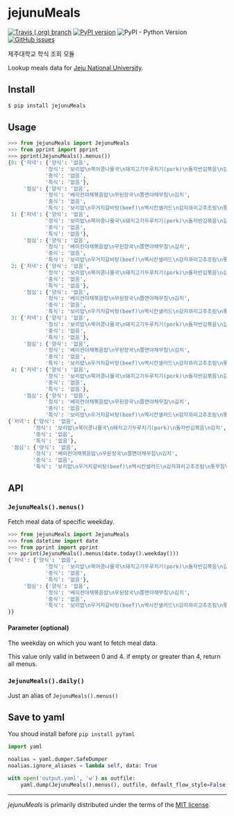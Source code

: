# jejunuMeals

[![Travis (.org) branch](https://img.shields.io/travis/BetaF1sh/jejunuMeals/master.svg?style=flat-square)](https://travis-ci.org/BetaF1sh/jejunuMeals)
[![PyPI version](https://img.shields.io/pypi/v/JejunuMeals.svg?style=flat-square)](https://pypi.org/project/jejunuMeals/)
![PyPI - Python Version](https://img.shields.io/pypi/pyversions/jejunuMeals.svg?style=flat-square)
[![GitHub issues](https://img.shields.io/github/issues/BetaF1sh/jejunuMeals.svg?style=flat-square)](https://github.com/BetaF1sh/jejunuMeals/issues)

제주대학교 학식 조회 모듈

Lookup meals data for [Jeju National University](http://www.jejunu.ac.kr/camp/stud/foodmenu).

## Install

```bash
$ pip install jejunuMeals
```

## Usage

```python
>>> from jejunuMeals import JejunuMeals
>>> from pprint import pprint
>>> pprint(JejunuMeals().menus())
{0: {'저녁': {'양식': '없음',
            '정식': '보리밥\n북어콩나물국\n돼지고기두루치기(pork)\n돌자반김볶음\n김치',
            '중식': '없음',
            '특식': '없음'},
     '점심': {'양식': '없음',
            '정식': '베이컨야채볶음밥\n무된장국\n쫄면야채무침\n김치',
            '중식': '없음',
            '특식': '보리밥\n우거지갈비탕(beef)\n멕시칸샐러드\n감자꽈리고추조림\n톳무침\n김치'}},
 1: {'저녁': {'양식': '없음',
            '정식': '보리밥\n북어콩나물국\n돼지고기두루치기(pork)\n돌자반김볶음\n김치',
            '중식': '없음',
            '특식': '없음'},
     '점심': {'양식': '없음',
            '정식': '베이컨야채볶음밥\n무된장국\n쫄면야채무침\n김치',
            '중식': '없음',
            '특식': '보리밥\n우거지갈비탕(beef)\n멕시칸샐러드\n감자꽈리고추조림\n톳무침\n김치'}},
 2: {'저녁': {'양식': '없음',
            '정식': '보리밥\n북어콩나물국\n돼지고기두루치기(pork)\n돌자반김볶음\n김치',
            '중식': '없음',
            '특식': '없음'},
     '점심': {'양식': '없음',
            '정식': '베이컨야채볶음밥\n무된장국\n쫄면야채무침\n김치',
            '중식': '없음',
            '특식': '보리밥\n우거지갈비탕(beef)\n멕시칸샐러드\n감자꽈리고추조림\n톳무침\n김치'}},
 3: {'저녁': {'양식': '없음',
            '정식': '보리밥\n북어콩나물국\n돼지고기두루치기(pork)\n돌자반김볶음\n김치',
            '중식': '없음',
            '특식': '없음'},
     '점심': {'양식': '없음',
            '정식': '베이컨야채볶음밥\n무된장국\n쫄면야채무침\n김치',
            '중식': '없음',
            '특식': '보리밥\n우거지갈비탕(beef)\n멕시칸샐러드\n감자꽈리고추조림\n톳무침\n김치'}},
 4: {'저녁': {'양식': '없음',
            '정식': '보리밥\n북어콩나물국\n돼지고기두루치기(pork)\n돌자반김볶음\n김치',
            '중식': '없음',
            '특식': '없음'},
     '점심': {'양식': '없음',
            '정식': '베이컨야채볶음밥\n무된장국\n쫄면야채무침\n김치',
            '중식': '없음',
            '특식': '보리밥\n우거지갈비탕(beef)\n멕시칸샐러드\n감자꽈리고추조림\n톳무침\n김치'}}}
{'저녁': {'양식': '없음',
        '정식': '보리밥\n북어콩나물국\n돼지고기두루치기(pork)\n돌자반김볶음\n김치',
        '중식': '없음',
        '특식': '없음'},
 '점심': {'양식': '없음',
        '정식': '베이컨야채볶음밥\n무된장국\n쫄면야채무침\n김치',
        '중식': '없음',
        '특식': '보리밥\n우거지갈비탕(beef)\n멕시칸샐러드\n감자꽈리고추조림\n톳무침\n김치'}}
```

## API

### `JejunuMeals().menus()`

Fetch meal data of specific weekday.

```python
>>> from jejunuMeals import JejunuMeals
>>> from datetime import date
>>> from pprint import pprint
>>> pprint(JejunuMeals().menus(date.today().weekday()))
{'저녁': {'양식': '없음',
            '정식': '보리밥\n북어콩나물국\n돼지고기두루치기(pork)\n돌자반김볶음\n김치',
            '중식': '없음',
            '특식': '없음'},
     '점심': {'양식': '없음',
            '정식': '베이컨야채볶음밥\n무된장국\n쫄면야채무침\n김치',
            '중식': '없음',
            '특식': '보리밥\n우거지갈비탕(beef)\n멕시칸샐러드\n감자꽈리고추조림\n톳무침\n김치'
}}
```

#### Parameter (optional)

The weekday on which you want to fetch meal data.

This value only valid in between 0 and 4. if empty or greater than 4, return all menus.

### `JejunuMeals().daily()`

Just an alias of `JejunuMeals().menus()`

## Save to yaml

You shoud install before `pip install pyYaml`

```python
import yaml

noalias = yaml.dumper.SafeDumper
noalias.ignore_aliases = lambda self, data: True

with open('output.yaml', 'w') as outfile:
    yaml.dump(JejunuMeals().menus(), outfile, default_flow_style=False, allow_unicode=True, Dumper=noalias)
```

---

_jejunuMeals_ is primarily distributed under the terms of the [MIT license]((./LICENSE)).
